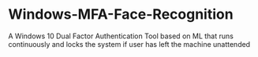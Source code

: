 # Windows-MFA-Face-Recognition
A Windows 10 Dual Factor Authentication Tool based on ML that runs continuously and locks the system if user has left the machine unattended
